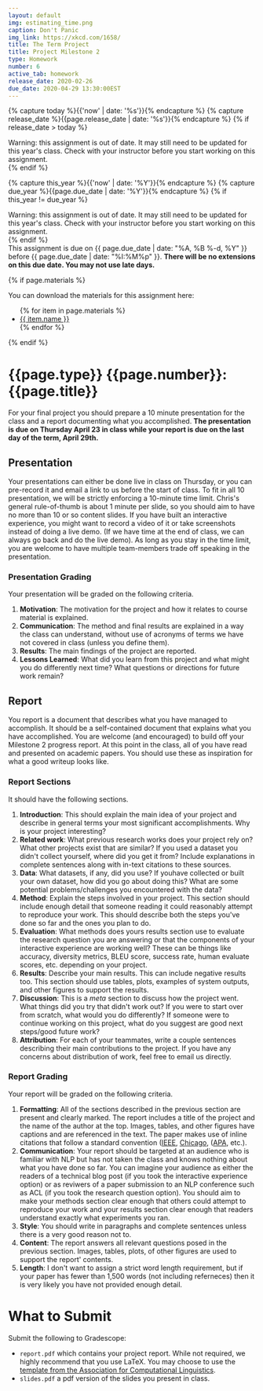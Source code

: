 ```yaml
---
layout: default
img: estimating_time.png
caption: Don't Panic
img_link: https://xkcd.com/1658/   
title: The Term Project
title: Project Milestone 2
type: Homework
number: 6
active_tab: homework
release_date: 2020-02-26
due_date: 2020-04-29 13:30:00EST
---
```


<!-- Check whether the assignment is ready to release -->
{% capture today %}{{'now' | date: '%s'}}{% endcapture %}
{% capture release_date %}{{page.release_date | date: '%s'}}{% endcapture %}
{% if release_date > today %} 
<div class="alert alert-danger">
Warning: this assignment is out of date.  It may still need to be updated for this year's class.  Check with your instructor before you start working on this assignment.
</div>
{% endif %}
<!-- End of check whether the assignment is up to date -->


<!-- Check whether the assignment is up to date -->
{% capture this_year %}{{'now' | date: '%Y'}}{% endcapture %}
{% capture due_year %}{{page.due_date | date: '%Y'}}{% endcapture %}
{% if this_year != due_year %} 
<div class="alert alert-danger">
Warning: this assignment is out of date.  It may still need to be updated for this year's class.  Check with your instructor before you start working on this assignment.
</div>
{% endif %}
<!-- End of check whether the assignment is up to date -->


<div class="alert alert-info">
This assignment is due on {{ page.due_date | date: "%A, %B %-d, %Y" }} before {{ page.due_date | date: "%I:%M%p" }}. 
<b>There will be no extensions on this due date. You may not use late days.</b>
</div>

{% if page.materials %}
<div class="alert alert-info">
You can download the materials for this assignment here:
<ul>
{% for item in page.materials %}
<li><a href="{{item.url}}">{{ item.name }}</a></li>
{% endfor %}
</ul>
</div>
{% endif %}


{{page.type}} {{page.number}}: {{page.title}}
=============================================================
For your final project you should prepare a 10 minute presentation for the class and a report documenting what you accomplished. **The presentation is due on Thursday April 23 in class while your report is due on the last day of the term, April 29th.**

## Presentation
Your presentations can either be done live in class on Thursday, or you can pre-record it and email a link to us before the start of class. To fit in all 10 presentation, we will be strictly enforcing a 10-minute time limit.
Chris's general rule-of-thumb is about 1 minute per slide, so you should aim to have no more than 10 or so content slides.
If you have built an interactive experience, you might want to record a video of it or take screenshots instead of doing a live demo. (If we have time at the end of class, we can always go back and do the live demo). 
As long as you stay in the time limit, you are welcome to have multiple team-members trade off speaking in the presentation.

### Presentation Grading
Your presentation will be graded on the following criteria.
1. __Motivation__: The motivation for the project and how it relates to course material is explained.
2. __Communication__: The method and final results are explained in a way the class can understand, without use of acronyms of terms we have not covered in class (unless you define them).
3. __Results__: The main findings of the project are reported.
4. __Lessons Learned__: What did you learn from this project and what might you do differently next time? What questions or directions for future work remain?


## Report
You report is a document that describes what you have managed to accomplish. It should be a self-contained document that explains what you have accomplished. You are welcome (and encouraged) to build off your Milestone 2 progress report. At this point in the class, all of you have read and presented on academic papers. You should use these as inspiration for what a good writeup looks like.

### Report Sections
It should have the following sections.

1. __Introduction__: This should explain the main idea of your project and describe in general terms your most significant accomplishments. Why is your project interesting?  
2. __Related work__: What previous research works does your project rely on? What other projects exist that are similar? If you used a dataset you didn't collect yourself, where did you get it from? Include explanations in complete sentences along with in-text citations to these sources. 
3. __Data__: What datasets, if any, did you use? If youhave collected or built your own dataset, how did you go about doing this? What are some potential problems/challenges you encountered with the data?
4. __Method__: Explain the steps involved in your project. This section should include enough detail that someone reading it could reasonably attempt to reproduce your work. This should describe both the steps you've done so far and the ones you plan to do.
5. __Evaluation__: What methods does yours results section use to evaluate the research question  you are answering or that the components of your interactive experience are working well?
These can be things like accuracy, diversity metrics, BLEU score, success rate, human evaluate scores, etc. depending on your project.
6. __Results__: Describe your main results. This can include negative results too. This section should use tables, plots, examples of system outputs, and other figures to support the results.
7. __Discussion__: This is a _meta_ section to discuss how the project went.
What things did you try that didn't work out?
If you were to start over from scratch, what would you do differently? If someone were to continue working on this project, what do you suggest are good next steps/good future work?
6. __Attribution__: For each of your teammates, write a couple sentences describing their main contributions to the project. If you have any concerns about distribution of work, feel free to email us directly.

### Report Grading
Your report will be graded on the following criteria.
1. __Formatting__: All of the sections described in the previous section are present and clearly marked. The report includes a title of the project and the name of the author at the top. Images, tables, and other figures have captions and are referenced in the text. The paper makes use of inline citations that follow a standard convention ([IEEE](https://pitt.libguides.com/citationhelp/ieee), [Chicago](https://pitt.libguides.com/citationhelp/chicago), ([APA](https://pitt.libguides.com/citationhelp/APA), etc.).
2. __Communication__: Your report should be targeted at an audience who is familiar with NLP but has not taken the class and knows nothing about what you have done so far. You can imagine your audience as either the readers of a technical blog post (if you took the interactive experience option) or as reviwers of a paper submission to an NLP conference such as ACL (if you took the research question option). You should aim to make your methods section clear enough that others could attempt to reproduce your work and your results section clear enough that readers understand exactly what experiments you ran.
3. __Style__: You should write in paragraphs and complete sentences unless there is a very good reason not to.
4. __Content__: The report answers all relevant questions posed in the previous section. Images, tables, plots, of other figures are used to support the report' contents.
5. __Length__: I don't want to assign a strict word length requirement, but if your paper has fewer than 1,500 words (not including referneces) then it is very likely you have not provided enough detail.

# What to Submit
Submit the following to Gradescope:
* `report.pdf` which contains your project report. While not required, we highly recommend that you use LaTeX. You may choose to use the [template from the Association for Computational Linguistics](https://www.overleaf.com/latex/templates/acl-2020-proceedings-template/zsrkcwjptpcd).
* `slides.pdf` a pdf version of the slides you present in class.
